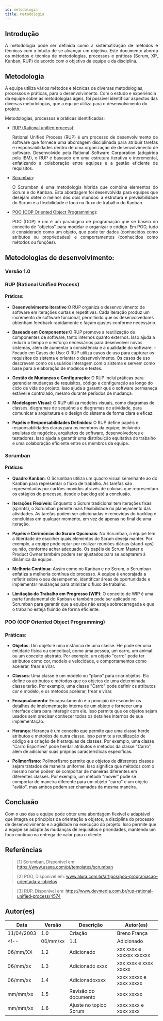 ```yaml
---
id: metodologia
title: Metodologia
---
```

 
 
## Introdução
 
<p align = "justify">
A metodologia pode ser definida como a sistematização de métodos e técnicas com o intuito de se alcançar um objetivo. Este documento aborda os métodos e técnica de metodologias, processos e práticas (Scrum, XP, Kanban, RUP) de acordo com o objetivo da equipe e da disciplina.
</p>
 
## Metodologia
A equipe utiliza vários métodos e técnicas de diversas metodologias, processos e práticas, para o desenvolvimento. Com o estudo e  experiência da equipe sobre as metodologias ágeis, foi possível identificar aspectos das diversas metodologias, que a equipe utiliza para o desenvolvimento do projeto.
 
Metodologias, processos e práticas identificados:

 - [RUP (Rational unified process)](https://www.../):<p align = "justify">
Rational Unified Process (RUP) é um processo de desenvolvimento de software que fornece uma abordagem disciplinada para atribuir tarefas e responsabilidades dentro de uma organização de desenvolvimento de software. Desenvolvido pela Rational Software Corporation (adquirida pela IBM), o RUP é baseado em uma estrutura iterativa e incremental, enfatizando a colaboração entre equipes e a gestão eficiente de requisitos.
 </p>
 
- [Scrumban](https://www.../):<p align = "justify">
O Scrumban é uma metodologia híbrida que combina elementos do Scrum e do Kanban. Esta abordagem foi desenvolvida para equipes que desejam obter o melhor dos dois mundos: a estrutura e previsibilidade do Scrum e a flexibilidade e foco no fluxo de trabalho do Kanban.
</p>
 
- [POO (OOP Oriented Object Programming)](https://www....):<p align = "justify">
POO (OOP) é um é um paradigma de programação que se baseia no conceito de "objetos" para modelar e organizar o código. Em POO, tudo é considerado como um objeto, que pode ter dados (conhecidos como atributos ou propriedades) e comportamentos (conhecidos como métodos ou funções).
</p>
 


  
## Metodologias de desenvolvimento:
 
### Versão 1.0
 
### RUP (Rational Unified Process)
 
#### Práticas:
 
- **Desenvolvimento iterativo**:O RUP organiza o desenvolvimento de software em iterações curtas e repetitivas. Cada iteração produz um incremento de software funcional, permitindo que os desenvolvedores obtenham feedback rapidamente e façam ajustes conforme necessário.
 
- **Baseado em Componentes**:O RUP promove a reutilização de componentes de software, tanto internos quanto externos. Isso ajuda a reduzir o tempo e o esforço necessários para desenvolver novos sistemas, além de aumentar a consistência e a qualidade do software.
-Focado em Casos de Uso: O RUP utiliza casos de uso para capturar os requisitos do sistema e orientar o desenvolvimento. Os casos de uso descrevem como os usuários interagem com o sistema e servem como base para a elaboração de modelos e testes.

- **Gestão de Mudanças e Configuração**: O RUP inclui práticas para gerenciar mudanças de requisitos, código e configuração ao longo do ciclo de vida do projeto. Isso ajuda a garantir que o software permaneça estável e controlado, mesmo durante períodos de mudança.

- **Modelagem Visual**: O RUP utiliza modelos visuais, como diagramas de classes, diagramas de sequência e diagramas de atividade, para comunicar a arquitetura e o design do sistema de forma clara e eficaz.

- **Papéis e Responsabilidades Definidos**: O RUP define papéis e responsabilidades claras para os membros da equipe, incluindo analistas de negócios, arquitetos de software, desenvolvedores e testadores. Isso ajuda a garantir uma distribuição equitativa do trabalho e uma colaboração eficiente entre os membros da equipe.
 
### Scrumban

#### Práticas:
- **Quadro Kanban**: O Scrumban utiliza um quadro visual semelhante ao do Kanban para representar o fluxo de trabalho. As tarefas são representadas por cartões movidos através de colunas que representam os estágios do processo, desde o backlog até a conclusão.

- **Iterações Flexíveis**: Enquanto o Scrum tradicional tem iterações fixas (sprints), o Scrumban permite mais flexibilidade no planejamento das atividades. As tarefas podem ser adicionadas e removidas do backlog e concluídas em qualquer momento, em vez de apenas no final de uma iteração.

- **Papéis e Cerimônias do Scrum Opcionais**: No Scrumban, a equipe tem a liberdade de escolher quais elementos do Scrum deseja manter. Por exemplo, a equipe pode optar por realizar reuniões diárias (stand-ups) ou não, conforme achar adequado. Os papéis de Scrum Master e Product Owner também podem ser ajustados para se adaptarem à dinâmica da equipe.

- **Melhoria Contínua**: Assim como no Kanban e no Scrum, o Scrumban enfatiza a melhoria contínua do processo. A equipe é encorajada a refletir sobre o seu desempenho, identificar áreas de oportunidade e implementar mudanças para otimizar o fluxo de trabalho.

- **Limitação do Trabalho em Progresso (WIP)**: O conceito de WIP é uma parte fundamental do Kanban e também pode ser aplicado no Scrumban para garantir que a equipe não esteja sobrecarregada e que o trabalho esteja fluindo de forma eficiente.

### POO (OOP Oriented Object Programming)

### Práticas: 

- **Objetos**: Um objeto é uma instância de uma classe. Ele pode ser uma entidade física ou conceitual, como uma pessoa, um carro, um animal ou um conceito abstrato. Por exemplo, um objeto "carro" pode ter atributos como cor, modelo e velocidade, e comportamentos como acelerar, frear e virar.

- **Classes**: Uma classe é um modelo ou "plano" para criar objetos. Ela define os atributos e métodos que os objetos de uma determinada classe terão. Por exemplo, uma classe "Carro" pode definir os atributos cor e modelo, e os métodos acelerar, frear e virar.

- **Encapsulamento**: Encapsulamento é o princípio de esconder os detalhes de implementação interna de um objeto e fornecer uma interface clara para interagir com ele. Isso permite que os objetos sejam usados sem precisar conhecer todos os detalhes internos de sua implementação.

- **Herança**: Herança é um conceito que permite que uma classe herde atributos e métodos de outra classe. Isso permite a reutilização de código e a criação de hierarquias de classes. Por exemplo, uma classe "Carro Esportivo" pode herdar atributos e métodos da classe "Carro", além de adicionar suas próprias características específicas.

- **Polimorfismo**: Polimorfismo permite que objetos de diferentes classes sejam tratados de maneira uniforme. Isso significa que métodos com o mesmo nome podem se comportar de maneiras diferentes em diferentes classes. Por exemplo, um método "mover" pode se comportar de maneira diferente para um objeto "carro" e um objeto "avião", mas ambos podem ser chamados da mesma maneira.
 
## Conclusão
 
<p align = "justify">
 
Com o uso das a equipe pode obter uma abordagem flexível e adaptável que integra os princípios da orientação a objetos, a disciplina do processo de desenvolvimento e a agilidade na execução do projeto. Isso permite que a equipe se adapte às mudanças de requisitos e prioridades, mantendo um foco contínuo na entrega de valor para o cliente.
 
</p>
 
## Referências
 
> [1] Scrumban, Disponivel em: <a>https://www.asana.com/pt/templates/scrumban</a>
 
> [2] POO, Disponivel em: <a>www.alura.com.br/artigos/poo-programacao-orientada-a-objetos</a>
 
> [3] RUP, Disponivel em: <a>https://www.devmedia.com.br/rup-rational-unified-process/4574</a>

 
## Autor(es)
 
| Data | Versão | Descrição | Autor(es) |
| -- | -- | -- | -- |
| 11/04/2003 | 1.0 | Criação  | Breno França |
<!--| 06/mm/xx | 1.1 | Adicionado  | xxx xxxx e xxxxx xxxx |
| 06/mm/XX | 1.2 | Adicionado  | xxx xxxx e xxxxxx xxxxxx |
| 06/mm/xx | 1.3 | Adicionado xxxx | xxx xxxx e xxxx xxxxx |
| 06/mm/xx | 1.4 | Adicionadoxxxx | xxxx xxxxx e xxxx xxxxx |
| mm/mm/xx | 1.5 | Revisão do documento | xxxx xxxxx |
| mm/mm/xx | 1.6 | Ajuste no topico Scrum | xxxx xxxx e xxxx xxxx |>
